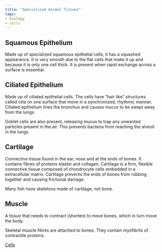 ```yaml
---
title: "Specialised Animal Tissues"
tags:
- biology
- cells
---
```


## Squamous Epithelium

Made up of specialized squamous epithelial cells, it has a squashed appearance. It is very smooth due to the flat cells that make it up and because it is only one cell thick. It is present when rapid exchange across a surface is essential.

## Ciliated Epithelium

Made up of ciliated epithelial cells. The cells have “hair like” structures called cilia on one surface that move in a synchronized, rhythmic manner. Ciliated epithelium lines the bronchus and causes mucus to be swept away from the lungs.

Goblet cells are also present, releasing mucus to trap any unwanted particles present in the air. This prevents bacteria from reaching the alveoli in the lungs.

## Cartilage

Connective tissue found in the ear, nose and at the ends of bones. It contains fibres of proteins elastin and collagen. Cartilage is a firm, flexible connective tissue composed of chondrocyte cells embedded in a extracellular matrix. Cartilage prevents the ends of bones from rubbing together and causing frictional damage.

Many fish have skeletons made of cartilage, not bone.


## Muscle

A tissue that needs to contract (shorten) to move bones, which in turn move the body. 

Skeletal muscle fibres are attached to bones. They contain myofibrils of contractile proteins.


[Cells](sixth/Biology/Cells/Cells)